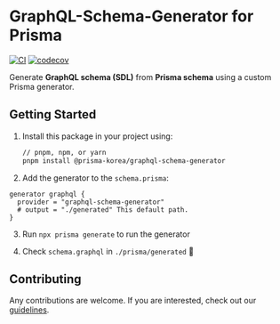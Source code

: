 # GraphQL-Schema-Generator for Prisma


[![CI](https://github.com/prisma-korea/graphql-schema-generator/actions/workflows/ci.yml/badge.svg)](https://github.com/prisma-korea/graphql-schema-generator/actions/workflows/ci.yml)
[![codecov](https://codecov.io/gh/prisma-korea/graphql-schema-generator/branch/master/graph/badge.svg?token=H4VN0S3ES9)](https://codecov.io/gh/prisma-korea/graphql-schema-generator)


Generate **GraphQL schema (SDL)** from **Prisma schema** using a custom Prisma generator.

## Getting Started

1. Install this package in your project using:

   ```sh
   // pnpm, npm, or yarn
   pnpm install @prisma-korea/graphql-schema-generator
   ```

2. Add the generator to the `schema.prisma`:

```prisma
generator graphql {
  provider = "graphql-schema-generator"
  # output = "./generated" This default path.
}
```

3. Run `npx prisma generate` to run the generator

4. Check `schema.graphql` in `./prisma/generated` 🎉

## Contributing

Any contributions are welcome. If you are interested, check out our [guidelines](https://github.com/prisma-korea/graphql-schema-generator/blob/master/CONTRIBUTING.md).
